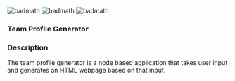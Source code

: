 ![badmath](https://img.shields.io/badge/-HTML-orange) ![badmath](https://img.shields.io/badge/-CSS-blue) ![badmath](https://img.shields.io/badge/-JS-yellow)

### Team Profile Generator

### Description
The team profile generator is a node based application that takes user input and generates an HTML webpage based on that input.
